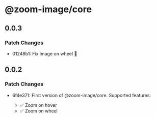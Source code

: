 # @zoom-image/core

## 0.0.3

### Patch Changes

- 01248b1: Fix image on wheel 🚀

## 0.0.2

### Patch Changes

- 6f4e371: First version of @zoom-image/core. Supported features:

  - ✅ Zoom on hover
  - ✅ Zoom on wheel
